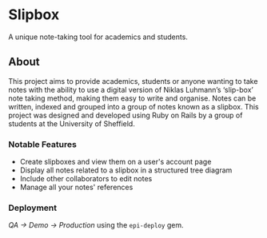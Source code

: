 # Slipbox
A unique note-taking tool for academics and students.


## About

This project aims to provide academics, students or anyone wanting to take notes with the ability to use a digital version of Niklas Luhmann’s ‘slip-box’ note taking method, making them easy to write and organise. Notes can be written, indexed and grouped into a group of notes known as a slipbox. This project was designed and developed using Ruby on Rails by a group of students at the University of Sheffield.


### Notable Features

* Create slipboxes and view them on a user's account page
* Display all notes related to a slipbox in a structured tree diagram
* Include other collaborators to edit notes
* Manage all your notes' references

### Deployment
*QA -> Demo -> Production* using the `epi-deploy` gem.

